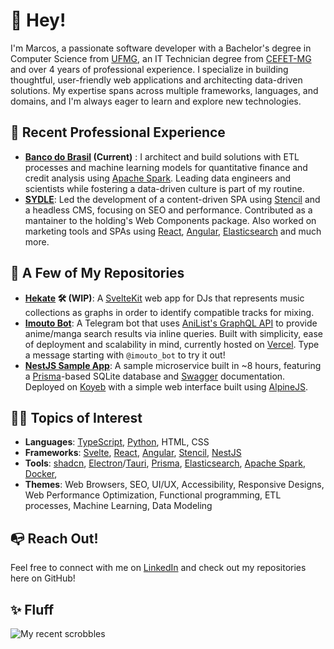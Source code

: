 # 👋 Hey! 

I'm Marcos, a passionate software developer with a Bachelor's degree in Computer Science from [UFMG](https://www.ufmg.br/), an IT Technician degree from [CEFET-MG](https://en.wikipedia.org/wiki/Federal_Center_for_Technological_Education_of_Minas_Gerais) and over 4 years of professional experience. I specialize in building thoughtful, user-friendly web applications and architecting data-driven solutions. My expertise spans across multiple frameworks, languages, and domains, and I'm always eager to learn and explore new technologies.

## 💼 Recent Professional Experience

- **[Banco do Brasil](https://www.bb.com.br/) (Current)** : I architect and build solutions with ETL processes and machine learning models for quantitative finance and credit analysis using [Apache Spark](https://spark.apache.org/). Leading data engineers and scientists while fostering a data-driven culture is part of my routine.
- **[SYDLE](https://www.sydle.com/)**: Led the development of a content-driven SPA using [Stencil](https://stenciljs.com/) and a headless CMS, focusing on SEO and performance. Contributed as a mantainer to the holding's Web Components package. Also worked on marketing tools and SPAs using [React](https://reactjs.org/), [Angular](https://angular.io/), [Elasticsearch](https://www.elastic.co/) and much more.

## 🌟 A Few of My Repositories

- **[Hekate](https://github.com/marscos/hekate-app) 🛠 (WIP)**: A [SvelteKit](https://kit.svelte.dev/) web app for DJs that represents music collections as graphs in order to identify compatible tracks for mixing.
- **[Imouto Bot](https://github.com/marscos/imouto_bot)**: A Telegram bot that uses [AniList's GraphQL API](https://anilist.gitbook.io/anilist-apiv2-docs/) to provide anime/manga search results via inline queries. Built with simplicity, ease of deployment and scalability in mind, currently hosted on [Vercel](https://vercel.com/). Type a message starting with `@imouto_bot` to try it out!
- **[NestJS Sample App](https://github.com/marscos/nestjs-sample-app)**: A sample microservice built in ~8 hours, featuring a [Prisma](https://www.prisma.io/)-based SQLite database and [Swagger](https://swagger.io/) documentation. Deployed on [Koyeb](https://www.koyeb.com/) with a simple web interface built using [AlpineJS](https://alpinejs.dev/).

## 👨‍💻 Topics of Interest

- **Languages**: [TypeScript](https://www.typescriptlang.org/), [Python](https://www.python.org/), HTML, CSS
- **Frameworks**: [Svelte](https://svelte.dev/), [React](https://reactjs.org/), [Angular](https://angular.io/), [Stencil](https://stenciljs.com/), [NestJS](https://nestjs.com/)
- **Tools**: [shadcn](https://ui.shadcn.com/), [Electron](https://www.electronjs.org/)/[Tauri](https://v2.tauri.app/), [Prisma](https://www.prisma.io/), [Elasticsearch](https://www.elastic.co/), [Apache Spark](https://spark.apache.org/), [Docker](https://www.docker.com/), 
- **Themes**: Web Browsers, SEO, UI/UX, Accessibility, Responsive Designs, Web Performance Optimization, Functional programming, ETL processes, Machine Learning, Data Modeling

## 📭 Reach Out!
Feel free to connect with me on [LinkedIn](https://www.linkedin.com/in/marcos-carvalho-de-assis-736289147/) and check out my repositories here on GitHub!

## ✨ Fluff
![My recent scrobbles](https://lastfm-recently-played.vercel.app/api?user=Dashz&count=3&footer_style=normal_stats)
